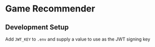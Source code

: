 # Game Recommender

## Development Setup

Add `JWT_KEY` to `.env` and supply a value to use as the JWT signing key
